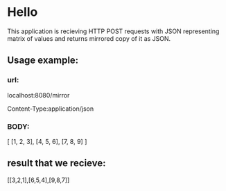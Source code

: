 
# Hello

This application is recieving HTTP POST requests with JSON representing matrix of values and returns mirrored copy of it as JSON.

## Usage example:

### url: 
localhost:8080/mirror

Content-Type:application/json

### BODY:
[
    [1, 2, 3],
    [4, 5, 6],
    [7, 8, 9]
]


## result that we recieve: 

[[3,2,1],[6,5,4],[9,8,7]]








